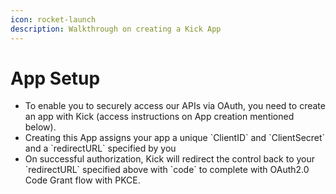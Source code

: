 ```yaml
---
icon: rocket-launch
description: Walkthrough on creating a Kick App
---
```


# App Setup

* To enable you to securely access our APIs via OAuth, you need to create an app with Kick (access instructions on App creation mentioned below).
* Creating this App assigns your app a unique \`ClientID\` and \`ClientSecret\` and a \`redirectURL\` specified by you
* On successful authorization, Kick will redirect the control back to your \`redirectURL\` specified above with \`code\` to complete with OAuth2.0 Code Grant flow with PKCE.

